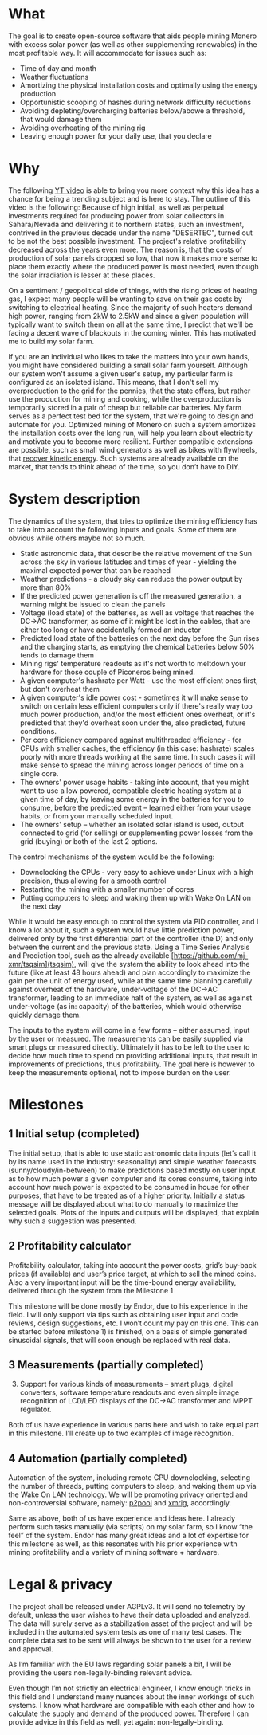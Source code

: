# What
The goal is to create open-source software that aids people mining Monero with excess solar power (as well as other supplementing renewables) in the most profitable way. It will accommodate for issues such as:

- Time of day and month
- Weather fluctuations
- Amortizing the physical installation costs and optimally using the energy production
- Opportunistic scooping of hashes during network difficulty reductions
- Avoiding depleting/overcharging batteries below/abowe a threshold, that would damage them
- Avoiding overheating of the mining rig
- Leaving enough power for your daily use, that you declare

# Why
The following [YT video](https://www.youtube.com/watch?v=7OpM_zKGE4o) is able to bring you more context why this idea has a chance for being a trending subject and is here to stay. The outline of this video is the following:
Because of high initial, as well as perpetual investments required for producing power from solar collectors in Sahara/Nevada and delivering it to northern states, such an investment, contrived in the previous decade under the name "DESERTEC", turned out to be not the best possible investment. The project's relative profitability decreased across the years even more. The reason is, that the costs of production of solar panels dropped so low, that now it makes more sense to place them exactly where the produced power is most needed, even though the solar irradiation is lesser at these places.

On a sentiment / geopolitical side of things, with the rising prices of heating gas, I expect many people will be wanting to save on their gas costs by switching to electrical heating. Since the majority of such heaters demand high power, ranging from 2kW to 2.5kW and since a given population will typically want to switch them on all at the same time, I predict that we'll be facing a decent wave of blackouts in the coming winter. This has motivated me to build my solar farm. 

If you are an individual who likes to take the matters into your own hands, you might have considered building a small solar farm yourself. Although our system won't assume a given user's setup, my particular farm is configured as an isolated island. This means, that I don't sell my overproduction to the grid for the pennies, that the state offers, but rather use the production for mining and cooking, while the overproduction is temporarily stored in a pair of cheap but reliable car batteries. My farm serves as a perfect test bed for the system, that we're going to design and automate for you. Optimized mining of Monero on such a system amortizes the installation costs over the long run, will help you learn about electricity and motivate you to become more resilient. Further compatible extensions are possible, such as small wind generators as well as bikes with flywheels, that [recover kinetic energy](https://www.youtube.com/watch?v=MBW_2gUSMXc). Such systems are already available on the market, that tends to think ahead of the time, so you don’t have to DIY.

# System description

The dynamics of the system, that tries to optimize the mining efficiency has to take into account the following inputs and goals. Some of them are obvious while others maybe not so much.

- Static astronomic data, that describe the relative movement of the Sun across the sky in various latitudes and times of year - yielding the maximal expected power that can be reached
- Weather predictions - a cloudy sky can reduce the power output by more than 80%
- If the predicted power generation is off the measured generation, a warning might be issued to clean the panels
- Voltage (load state) of the batteries, as well as voltage that reaches the DC->AC transformer, as some of it might be lost in the cables, that are either too long or have accidentally formed an inductor
- Predicted load state of the batteries on the next day before the Sun rises and the charging starts, as emptying the chemical batteries below 50% tends to damage them  
- Mining rigs' temperature readouts as it's not worth to meltdown your hardware for those couple of Piconeros being mined.
- A given computer's hashrate per Watt - use the most efficient ones first, but don't overheat them
- A given computer's idle power cost - sometimes it will make sense to switch on certain less efficient computers only if there's really way too much power production, and/or the most efficient ones overheat, or it's predicted that they'd overheat soon under the, also predicted, future conditions.
- Per core efficiency compared against multithreaded efficiency - for CPUs with smaller caches, the efficiency (in this case: hashrate) scales poorly with more threads working at the same time. In such cases it will make sense to spread the mining across longer periods of time on a single core.
- The owners' power usage habits - taking into account, that you might want to use a low powered, compatible electric heating system at a given time of day, by leaving some energy in the batteries for you to consume, before the predicted event – learned either from your usage habits, or from your manually scheduled input.
- The owners' setup – whether an isolated solar island is used, output connected to grid (for selling) or supplementing power losses from the grid (buying) or both of the last 2 options.

The control mechanisms of the system would be the following:
- Downclocking the CPUs - very easy to achieve under Linux with a high precision, thus allowing for a smooth control
- Restarting the mining with a smaller number of cores
- Putting computers to sleep and waking them up with Wake On LAN on the next day

While it would be easy enough to control the system via PID controller, and I know a lot about it, such a system would have little prediction power, delivered only by the first differential part of the controller (the D) and only between the current and the previous state. Using a Time Series Analysis and Prediction tool, such as the already available [https://github.com/mj-xmr/tsqsim](tsqsim), will give the system the ability to look ahead into the future (like at least 48 hours ahead) and plan accordingly to maximize the gain per the unit of energy used, while at the same time planning carefully against overheat of the hardware, under-voltage of the DC->AC transformer, leading to an immediate halt of the system, as well as against under-voltage (as in: capacity) of the batteries, which would otherwise quickly damage them.

The inputs to the system will come in a few forms – either assumed, input by the user or measured. The measurements can be easily supplied via smart plugs or measured directly. Ultimately it has to be left to the user to decide how much time to spend on providing additional inputs, that result in improvements of predictions, thus profitability. The goal here is however to keep the measurements optional, not to impose burden on the user.


# Milestones

## 1 Initial setup (completed)
The initial setup, that is able to use static astronomic data inputs (let’s call it by its name used in the industry: seasonality) and simple weather forecasts (sunny/cloudy/in-between) to make predictions based mostly on user input as to how much power a given computer and its cores consume, taking into account how much power is expected to be consumed in house for other purposes, that have to be treated as of a higher priority. Initially a status message will be displayed about what to do manually to maximize the selected goals. Plots of the inputs and outputs will be displayed, that explain why such a suggestion was presented.

## 2 Profitability calculator
Profitability calculator, taking into account the power costs, grid’s buy-back prices (if available) and user’s price target, at which to sell the mined coins. Also a very important input will be the time-bound energy availability, delivered through the system from the Milestone 1

This milestone will be done mostly by Endor, due to his experience in the field. I will only support via tips such as obtaining user input and code reviews, design suggestions, etc. I won’t count my pay on this one. This can be started before milestone 1) is finished, on a basis of simple generated sinusoidal signals, that will soon enough be replaced with real data.

## 3 Measurements (partially completed)
3) Support for various kinds of measurements – smart plugs, digital converters, software temperature readouts and even simple image recognition of LCD/LED displays of the DC→AC transformer and MPPT regulator.

Both of us have experience in various parts here and wish to take equal part in this milestone. I’ll create up to two examples of image recognition.

## 4 Automation (partially completed)
Automation of the system, including remote CPU downclocking, selecting the number of threads, putting computers to sleep, and waking them up via the Wake On LAN technology. We will be promoting privacy oriented and non-controversial software, namely: [p2pool](https://github.com/SChernykh/p2pool) and [xmrig](https://github.com/xmrig/xmrig), accordingly.

Same as above, both of us have experience and ideas here. I already perform such tasks manually (via scripts) on my solar farm, so I know “the feel” of the system. Endor has many great ideas and a lot of expertise for this milestone as well, as this resonates with his prior experience with mining profitability and a variety of mining software + hardware.


# Legal & privacy
The project shall be released under AGPLv3. It will send no telemetry by default, unless the user wishes to have their data uploaded and analyzed. The data will surely serve as a stabilization asset of the project and will be included in the automated system tests as one of many test cases. The complete data set to be sent will always be shown to the user for a review and approval.

As I’m familiar with the EU laws regarding solar panels a bit, I will be providing the users non-legally-binding relevant advice.

Even though I’m not strictly an electrical engineer, I know enough tricks in this field and I understand many nuances about the inner workings of such systems. I know what hardware are compatible with each other and how to calculate the supply and demand of the produced power. Therefore I can provide advice in this field as well, yet again: non-legally-binding.

